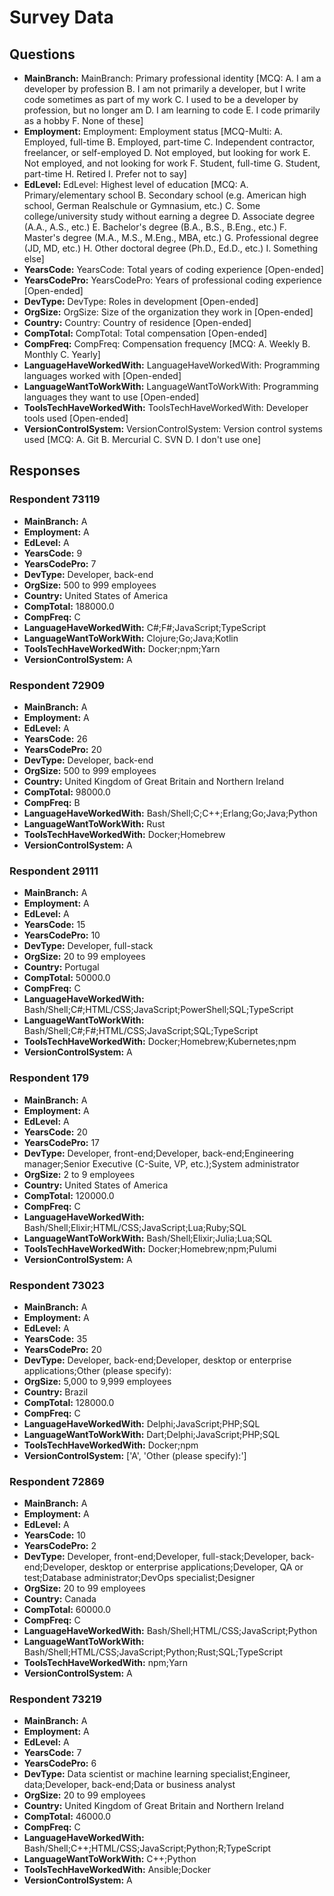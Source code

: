 # Survey Data

## Questions

- **MainBranch:** MainBranch: Primary professional identity [MCQ: A. I am a developer by profession B. I am not primarily a developer, but I write code sometimes as part of my work C. I used to be a developer by profession, but no longer am D. I am learning to code E. I code primarily as a hobby F. None of these]
- **Employment:** Employment: Employment status [MCQ-Multi: A. Employed, full-time B. Employed, part-time C. Independent contractor, freelancer, or self-employed D. Not employed, but looking for work E. Not employed, and not looking for work F. Student, full-time G. Student, part-time H. Retired I. Prefer not to say]
- **EdLevel:** EdLevel: Highest level of education [MCQ: A. Primary/elementary school B. Secondary school (e.g. American high school, German Realschule or Gymnasium, etc.) C. Some college/university study without earning a degree D. Associate degree (A.A., A.S., etc.) E. Bachelor's degree (B.A., B.S., B.Eng., etc.) F. Master's degree (M.A., M.S., M.Eng., MBA, etc.) G. Professional degree (JD, MD, etc.) H. Other doctoral degree (Ph.D., Ed.D., etc.) I. Something else]
- **YearsCode:** YearsCode: Total years of coding experience [Open-ended]
- **YearsCodePro:** YearsCodePro: Years of professional coding experience [Open-ended]
- **DevType:** DevType: Roles in development [Open-ended]
- **OrgSize:** OrgSize: Size of the organization they work in [Open-ended]
- **Country:** Country: Country of residence [Open-ended]
- **CompTotal:** CompTotal: Total compensation [Open-ended]
- **CompFreq:** CompFreq: Compensation frequency [MCQ: A. Weekly B. Monthly C. Yearly]
- **LanguageHaveWorkedWith:** LanguageHaveWorkedWith: Programming languages worked with [Open-ended]
- **LanguageWantToWorkWith:** LanguageWantToWorkWith: Programming languages they want to use [Open-ended]
- **ToolsTechHaveWorkedWith:** ToolsTechHaveWorkedWith: Developer tools used [Open-ended]
- **VersionControlSystem:** VersionControlSystem: Version control systems used [MCQ: A. Git B. Mercurial C. SVN D. I don't use one]

## Responses

### Respondent 73119

- **MainBranch:** A
- **Employment:** A
- **EdLevel:** A
- **YearsCode:** 9
- **YearsCodePro:** 7
- **DevType:** Developer, back-end
- **OrgSize:** 500 to 999 employees
- **Country:** United States of America
- **CompTotal:** 188000.0
- **CompFreq:** C
- **LanguageHaveWorkedWith:** C#;F#;JavaScript;TypeScript
- **LanguageWantToWorkWith:** Clojure;Go;Java;Kotlin
- **ToolsTechHaveWorkedWith:** Docker;npm;Yarn
- **VersionControlSystem:** A

### Respondent 72909

- **MainBranch:** A
- **Employment:** A
- **EdLevel:** A
- **YearsCode:** 26
- **YearsCodePro:** 20
- **DevType:** Developer, back-end
- **OrgSize:** 500 to 999 employees
- **Country:** United Kingdom of Great Britain and Northern Ireland
- **CompTotal:** 98000.0
- **CompFreq:** B
- **LanguageHaveWorkedWith:** Bash/Shell;C;C++;Erlang;Go;Java;Python
- **LanguageWantToWorkWith:** Rust
- **ToolsTechHaveWorkedWith:** Docker;Homebrew
- **VersionControlSystem:** A

### Respondent 29111

- **MainBranch:** A
- **Employment:** A
- **EdLevel:** A
- **YearsCode:** 15
- **YearsCodePro:** 10
- **DevType:** Developer, full-stack
- **OrgSize:** 20 to 99 employees
- **Country:** Portugal
- **CompTotal:** 50000.0
- **CompFreq:** C
- **LanguageHaveWorkedWith:** Bash/Shell;C#;HTML/CSS;JavaScript;PowerShell;SQL;TypeScript
- **LanguageWantToWorkWith:** Bash/Shell;C#;F#;HTML/CSS;JavaScript;SQL;TypeScript
- **ToolsTechHaveWorkedWith:** Docker;Homebrew;Kubernetes;npm
- **VersionControlSystem:** A

### Respondent 179

- **MainBranch:** A
- **Employment:** A
- **EdLevel:** A
- **YearsCode:** 20
- **YearsCodePro:** 17
- **DevType:** Developer, front-end;Developer, back-end;Engineering manager;Senior Executive (C-Suite, VP, etc.);System administrator
- **OrgSize:** 2 to 9 employees
- **Country:** United States of America
- **CompTotal:** 120000.0
- **CompFreq:** C
- **LanguageHaveWorkedWith:** Bash/Shell;Elixir;HTML/CSS;JavaScript;Lua;Ruby;SQL
- **LanguageWantToWorkWith:** Bash/Shell;Elixir;Julia;Lua;SQL
- **ToolsTechHaveWorkedWith:** Docker;Homebrew;npm;Pulumi
- **VersionControlSystem:** A

### Respondent 73023

- **MainBranch:** A
- **Employment:** A
- **EdLevel:** A
- **YearsCode:** 35
- **YearsCodePro:** 20
- **DevType:** Developer, back-end;Developer, desktop or enterprise applications;Other (please specify):
- **OrgSize:** 5,000 to 9,999 employees
- **Country:** Brazil
- **CompTotal:** 128000.0
- **CompFreq:** C
- **LanguageHaveWorkedWith:** Delphi;JavaScript;PHP;SQL
- **LanguageWantToWorkWith:** Dart;Delphi;JavaScript;PHP;SQL
- **ToolsTechHaveWorkedWith:** Docker;npm
- **VersionControlSystem:** ['A', 'Other (please specify):']

### Respondent 72869

- **MainBranch:** A
- **Employment:** A
- **EdLevel:** A
- **YearsCode:** 10
- **YearsCodePro:** 2
- **DevType:** Developer, front-end;Developer, full-stack;Developer, back-end;Developer, desktop or enterprise applications;Developer, QA or test;Database administrator;DevOps specialist;Designer
- **OrgSize:** 20 to 99 employees
- **Country:** Canada
- **CompTotal:** 60000.0
- **CompFreq:** C
- **LanguageHaveWorkedWith:** Bash/Shell;HTML/CSS;JavaScript;Python
- **LanguageWantToWorkWith:** Bash/Shell;HTML/CSS;JavaScript;Python;Rust;SQL;TypeScript
- **ToolsTechHaveWorkedWith:** npm;Yarn
- **VersionControlSystem:** A

### Respondent 73219

- **MainBranch:** A
- **Employment:** A
- **EdLevel:** A
- **YearsCode:** 7
- **YearsCodePro:** 6
- **DevType:** Data scientist or machine learning specialist;Engineer, data;Developer, back-end;Data or business analyst
- **OrgSize:** 20 to 99 employees
- **Country:** United Kingdom of Great Britain and Northern Ireland
- **CompTotal:** 46000.0
- **CompFreq:** C
- **LanguageHaveWorkedWith:** Bash/Shell;C++;HTML/CSS;JavaScript;Python;R;TypeScript
- **LanguageWantToWorkWith:** C++;Python
- **ToolsTechHaveWorkedWith:** Ansible;Docker
- **VersionControlSystem:** A

